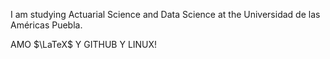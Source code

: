 I am studying Actuarial Science and Data Science at the Universidad de las Américas Puebla.  

AMO $\LaTeX$ Y GITHUB Y LINUX!

